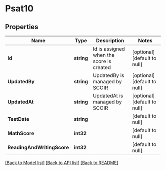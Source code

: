 # Psat10

## Properties
Name | Type | Description | Notes
------------ | ------------- | ------------- | -------------
**Id** | **string** | Id is assigned when the score is created | [optional] [default to null]
**UpdatedBy** | **string** | UpdatedBy is managed by SCOIR | [optional] [default to null]
**UpdatedAt** | **string** | UpdatedAt is managed by SCOIR | [optional] [default to null]
**TestDate** | **string** |  | [default to null]
**MathScore** | **int32** |  | [default to null]
**ReadingAndWritingScore** | **int32** |  | [default to null]

[[Back to Model list]](../README.md#documentation-for-models) [[Back to API list]](../README.md#documentation-for-api-endpoints) [[Back to README]](../README.md)


